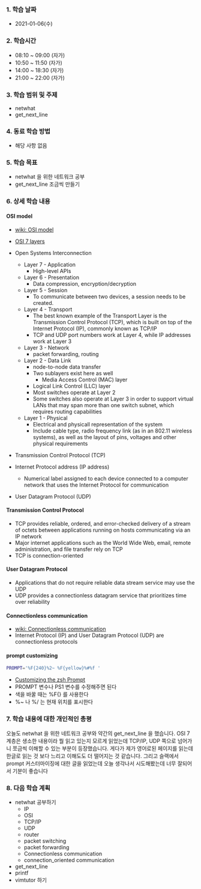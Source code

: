 ### 1. 학습 날짜

- 2021-01-06(수)

### 2. 학습시간

- 08:10 ~ 09:00 (자가)
- 10:50 ~ 11:50 (자가)
- 14:00 ~ 18:30 (자가)
- 21:00 ~ 22:00 (자가)

### 3. 학습 범위 및 주제

- netwhat
- get\_next\_line

### 4. 동료 학습 방법

- 해당 사항 없음

### 5. 학습 목표

- netwhat 을 위한 네트워크 공부
- get\_next\_line 조금씩 만들기

### 6. 상세 학습 내용

#### OSI model

- [<u>wiki: OSI model</u>](https://en.wikipedia.org/wiki/OSI_model)
- [<u>OSI 7 layers</u>](https://www.networkworld.com/article/3239677/the-osi-model-explained-and-how-to-easily-remember-its-7-layers.html)

- Open Systems Interconnection
  - Layer 7 - Application
    - High-level APIs
  - Layer 6 - Presentation
    - Data compression, encryption/decryption
  - Layer 5 - Session
    - To communicate between two devices, a session needs to be created.
  - Layer 4 - Transport
    - The best known example of the Transport Layer is the Transmission Control Protocol (TCP), which is built on top of the Internet Protocol (IP), commonly known as TCP/IP
    - TCP and UDP port numbers work at Layer 4, while IP addresses work at Layer 3
  - Layer 3 - Network
    - packet forwarding, routing
  - Layer 2 - Data Link
    - node-to-node data transfer
    - Two sublayers exist here as well
      - Media Access Control (MAC) layer
    - Logical Link Control (LLC) layer
    - Most switches operate at Layer 2
    - Some switches also operate at Layer 3 in order to support virtual LANs that may span more than one switch subnet, which requires routing capabilities
  - Layer 1 - Physical
    - Electrical and physicall representation of the system
    - Include cable type, radio frequency link (as in an 802.11 wireless systems), as well as the layout of pins, voltages and other physical requirements
- Transmission Control Protocol (TCP)
- Internet Protocol address (IP address)
  - Numerical label assigned to each device connected to a computer network that uses the Internet Protocol for communication
- User Datagram Protocol (UDP)

#### Transmission Control Protocol

- TCP provides reliable, ordered, and error-checked delivery of a stream of octets between applications running on hosts communicating via an IP network
- Major internet applications such as the World Wide Web, email, remote administration, and file transfer rely on TCP
- TCP is connection-oriented

#### User Datagram Protocol

- Applications that do not require reliable data stream service may use the UDP
- UDP provides a connectionless datagram service that prioritizes time over reliability

#### Connectionless communication

- [<u>wiki: Connectionless communication</u>](https://en.wikipedia.org/wiki/Connectionless_communication)
- Internet Protocol (IP) and User Datagram Protocol (UDP) are connectionless protocols

#### prompt customizing

```zsh
PROMPT='%F{240}%2~ %F{yellow}%#%f '
```

- [<u>Customizing the zsh Prompt</u>](https://scriptingosx.com/2019/07/moving-to-zsh-06-customizing-the-zsh-prompt/)
- PROMPT 변수나 PS1 변수를 수정해주면 된다
- 색을 바꿀 때는 %F{} 를 사용한다
- %~ 나 %/ 는 현재 위치를 표시한다

### 7. 학습 내용에 대한 개인적인 총평

오늘도 netwhat 을 위한 네트워크 공부와 약간의 get\_next\_line 을 했습니다. OSI 7 계층은 생소한 내용이라 뭘 읽고 있는지 모르게 읽었는데 TCP/IP, UDP 쪽으로 넘어가니 쪼금씩 이해할 수 있는 부분이 등장했습니다. 게다가 제가 영어로된 페이지를 읽는데 한글로 읽는 것 보다 느리고 이해도도 더 떨어지는 것 같습니다. 그리고 슬랙에서 prompt 커스터마이징에 대한 글을 읽었는데 오늘 생각나서 시도해봤는데 너무 잘되어서 기분이 좋습니다

### 8. 다음 학습 계획

- netwhat 공부하기
  - IP
  - OSI
  - TCP/IP
  - UDP
  - router
  - packet switching
  - packet forwarding
  - Connectionless communication
  - connection\_oriented communication
- get\_next\_line
- printf
- vimtutor 하기
